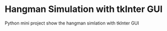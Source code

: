 # Hangman Simulation with tkInter GUI 

Python mini project show the hangman simlation with tkInter GUI
